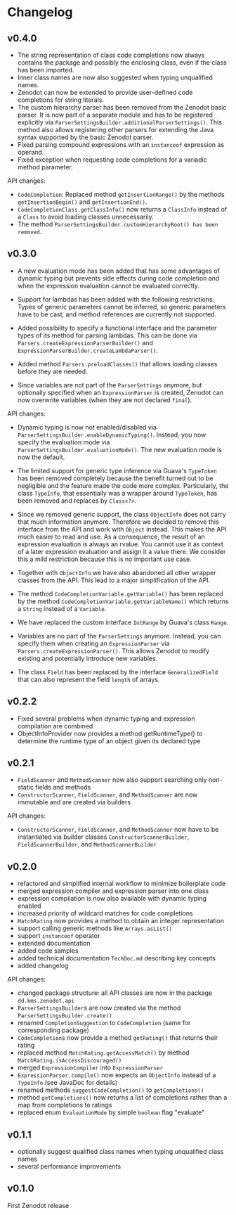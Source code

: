 # Changelog

## v0.4.0

  - The string representation of class code completions now always contains the package and possibly the enclosing class, even if the class has been imported.
  - Inner class names are now also suggested when typing unqualified names.
  - Zenodot can now be extended to provide user-defined code completions for string literals.
  - The custom hierarchy parser has been removed from the Zenodot basic parser. It is now part of a separate module and has to be registered explicitly via `ParserSettingsBuilder.additionalParserSettings()`. This method also allows registering other parsers for extending the Java syntax supported by the basic Zenodot parser.
  - Fixed parsing compound expressions with an `instanceof` expression as operand.
  - Fixed exception when requesting code completions for a variadic method parameter.

API changes:

  - `CodeCompletion`: Replaced method `getInsertionRange()` by the methods `getInsertionBegin()` and `getInsertionEnd()`.
  - `CodeCompletionClass.getClassInfo()` now returns a `ClassInfo` instead of a `Class` to avoid loading classes unnecessarily.
  - The method `ParserSettingsBuilder.customHierarchyRoot() has been removed`.

## v0.3.0

  - A new evaluation mode has been added that has some advantages of dynamic typing but prevents side effects during code completion and when the expression evaluation cannot be evaluated correctly.
  
  - Support for lambdas has been added with the following restrictions: Types of generic parameters cannot be inferred, so generic parameters have to be cast, and method references are currently not supported.
  
  - Added possibility to specify a functional interface and the parameter types of its method for parsing lambdas. This can be done via `Parsers.createExpressionParserBuilder()` and `ExpressionParserBuilder.createLambdaParser()`. 
  
  - Added method `Parsers.preloadClasses()` that allows loading classes before they are needed.
  
  - Since variables are not part of the `ParserSettings` anymore, but optionally specified when an `ExpressionParser` is created, Zenodot can now overwrite variables (when they are not declared `final`).
  
API changes:

  - Dynamic typing is now not enabled/disabled via `ParserSettingsBuilder.enableDynamicTyping()`. Instead, you now specify the evaluation mode via `ParserSettingsBuilder.evaluationMode()`. The new evaluation mode is now the default.
  
  - The limited support for generic type inference via Guava's `TypeToken` has been removed completely because the benefit turned out to be negligible and the feature made the code more complex. Particularly, the class `TypeInfo`, that essentially was a wrapper around `TypeToken`, has been removed and replaces by `Class<?>`.
  
  - Since we removed generic support, the class `ObjectInfo` does not carry that much information anymore. Therefore we decided to remove this interface from the API and work with `Object` instead. This makes the API much easier to read and use. As a consequence, the result of an expression evaluation is always an rvalue. You cannot use it as context of a later expression evaluation and assign it a value there. We consider this a mild restriction because this is no important use case.
  
  - Together with `ObjectInfo` we have also abandoned all other wrapper classes from the API. This lead to a major simplification of the API.
  
  - The method `CodeCompletionVariable.getVariable()` has been replaced by the method `CodeCompletionVariable.getVariableName()` which returns a `String` instead of a `Variable`.
  
  - We have replaced the custom interface `IntRange` by Guava's class `Range`.
  
  - Variables are no part of the `ParserSettings` anymore. Instead, you can specify them when creating an `ExpressionParser` via `Parsers.createExpressionParser()`. This allows Zenodot to modify existing and potentially introduce new variables.
  
  - The class `Field` has been replaced by the interface `GeneralizedField` that can also represent the field `length` of arrays.

## v0.2.2

  - Fixed several problems when dynamic typing and expression compilation are combined
  - ObjectInfoProvider now provides a method getRuntimeType() to determine the runtime type of an object given its declared type

## v0.2.1

  - `FieldScanner` and `MethodScanner` now also support searching only non-static fields and methods
  - `ConstructorScanner`, `FieldScanner`, and `MethodScanner` are now immutable and are created via builders

API changes:

  - `ConstructorScanner`, `FieldScanner`, and `MethodScanner` now have to be instantiated via builder classes `ConstructorScannerBuilder`, `FieldScannerBuilder`, and `MethodScannerBuilder`

## v0.2.0

  - refactored and simplified internal workflow to minimize boilerplate code
  - merged expression compiler and expression parser into one class
  - expression compilation is now also available with dynamic typing enabled
  - increased priority of wildcard matches for code completions
  - `MatchRating` now provides a method to obtain an integer representation
  - support calling generic methods like `Arrays.asList()`
  - support `instanceof` operator
  - extended documentation
  - added code samples
  - added technical documentation `TechDoc.md` describing key concepts
  - added changelog
  
API changes:

  - changed package structure: all API classes are now in the package `dd.kms.zenodot.api`
  - `ParserSettingsBuilder`s are now created via the method `ParserSettingsBuilder.create()` 
  - renamed `CompletionSuggestion` to `CodeCompletion` (same for corresponding package)
  - `CodeCompletion`s now provide a method `getRating()` that returns their rating
  - replaced method `MatchRating.getAccessMatch()` by method `MatchRating.isAccessDiscouraged()`
  - merged `ExpressionCompiler` into `ExpressionParser`
  - `ExpressionParser.compile()` now expects an `ObjectInfo` instead of a `TypeInfo` (see JavaDoc for details)
  - renamed methods `suggestCodeCompletion()` to `getCompletions()`
  - method `getCompletions()` now returns a list of completions rather than a map from completions to ratings
  - replaced enum `EvaluationMode` by simple `boolean` flag "evaluate"  

## v0.1.1

  - optionally suggest qualified class names when typing unqualified class names
  - several performance improvements

## v0.1.0

First Zenodot release